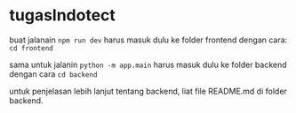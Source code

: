 # tugasIndotect

buat jalanain `npm run dev` harus masuk dulu ke folder frontend dengan cara:
`cd frontend`

sama untuk jalanin `python -m app.main` harus masuk dulu ke folder backend dengan cara `cd backend`

untuk penjelasan lebih lanjut tentang backend, liat file README.md di folder backend.